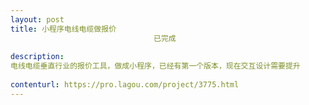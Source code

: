 ```yaml
---                
layout: post       
title: 小程序电线电缆做报价
                                已完成
           
description: 
电线电缆垂直行业的报价工具，做成小程序，已经有第一个版本，现在交互设计需要提升
     
contenturl: https://pro.lagou.com/project/3775.html      
---                 
```

